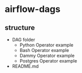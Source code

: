 # airflow-dags

## structure
- DAG folder
    - Python Operator example
    - Bash Operator example
    - Dammy Operator example
    - Postgres Operator example
- README.md
